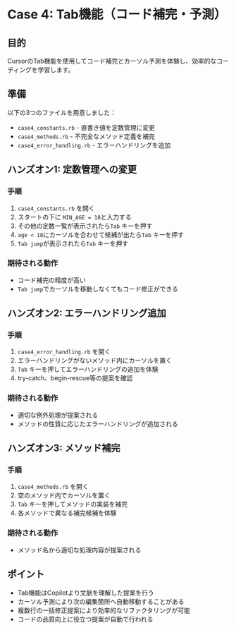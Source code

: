 # Case 4: Tab機能（コード補完・予測）

## 目的
CursorのTab機能を使用してコード補完とカーソル予測を体験し、効率的なコーディングを学習します。

## 準備
以下の3つのファイルを用意しました：
- `case4_constants.rb` - 直書き値を定数管理に変更
- `case4_methods.rb` - 不完全なメソッド定義を補完
- `case4_error_handling.rb` - エラーハンドリングを追加

## ハンズオン1: 定数管理への変更

### 手順
1. `case4_constants.rb` を開く
2. スタートの下に `MIN_AGE = 18`と入力する
3. その他の定数一覧が表示されたら`Tab` キーを押す
4. `age < 18`にカーソルを合わせて候補が出たら`Tab` キーを押す
5. `Tab jump`が表示されたら`Tab` キーを押す

### 期待される動作
- コード補完の精度が高い
- `Tab jump`でカーソルを移動しなくてもコード修正ができる

## ハンズオン2: エラーハンドリング追加

### 手順
1. `case4_error_handling.rb` を開く
2. エラーハンドリングがないメソッド内にカーソルを置く
3. `Tab` キーを押してエラーハンドリングの追加を体験
4. try-catch、begin-rescue等の提案を確認

### 期待される動作
- 適切な例外処理が提案される
- メソッドの性質に応じたエラーハンドリングが追加される

## ハンズオン3: メソッド補完

### 手順
1. `case4_methods.rb` を開く
2. 空のメソッド内でカーソルを置く
3. `Tab` キーを押してメソッドの実装を補完
4. 各メソッドで異なる補完候補を体験

### 期待される動作
- メソッド名から適切な処理内容が提案される

## ポイント
- Tab機能はCopilotより文脈を理解した提案を行う
- カーソル予測により次の編集箇所へ自動移動することがある
- 複数行の一括修正提案により効率的なリファクタリングが可能
- コードの品質向上に役立つ提案が自動で行われる
